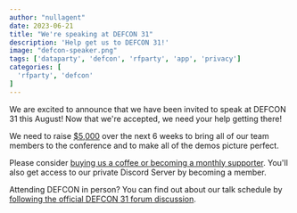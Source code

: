 ```yaml
---
author: "nullagent"
date: 2023-06-21
title: "We're speaking at DEFCON 31"
description: 'Help get us to DEFCON 31!'
image: "defcon-speaker.png"
tags: ['dataparty', 'defcon', 'rfparty', 'app', 'privacy']
categories: [
  'rfparty', 'defcon'
]
---
```



We are excited to announce that we have been invited to speak at DEFCON 31 this August! Now that we're accepted, we need your help getting there!

We need to raise [$5,000](https://ko-fi.com/dataparty/goal?g=0) over the next 6 weeks to bring all of our team members to the conference and to make all of the demos picture perfect.

Please consider [buying us a coffee or becoming a monthly supporter](https://ko-fi.com/dataparty). You'll also get access to our private Discord Server by becoming a member.


Attending DEFCON in person? You can find out about our talk schedule by [following the official DEFCON 31 forum discussion](https://forum.defcon.org/node/245770).
